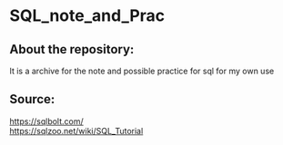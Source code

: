 # SQL_note_and_Prac
## About the repository:
It is a archive for the note and possible practice for sql for my own use
## Source:
https://sqlbolt.com/<br/>
https://sqlzoo.net/wiki/SQL_Tutorial
